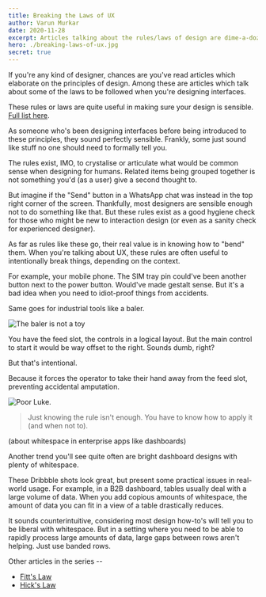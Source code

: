 ```yaml
---
title: Breaking the Laws of UX
author: Varun Murkar
date: 2020-11-28
excerpt: Articles talking about the rules/laws of design are dime-a-dozen. Put related things together, reduce the number of clicks, add more whitespace, etc. But how realistic are they?
hero: ./breaking-laws-of-ux.jpg
secret: true
---
```


If you're any kind of designer, chances are you've read articles which elaborate on the principles of design. Among these are articles which talk about some of the laws to be followed when you're designing interfaces. 

These rules or laws are quite useful in making sure your design is sensible. [Full list here](https://lawsofux.com/). 

As someone who's been designing interfaces before being introduced to these principles, they sound perfectly sensible. Frankly, some just sound like stuff no one should need to formally tell you.

The rules exist, IMO, to crystalise or articulate what would be common sense when designing for humans. Related items being grouped together is not something you'd (as a user) give a second thought to. 

But imagine if the "Send" button in a WhatsApp chat was instead in the top right corner of the screen. Thankfully, most designers are sensible enough not to do something like that. But these rules exist as a good hygiene check for those who might be new to interaction design (or even as a sanity check for experienced designer). 

As far as rules like these go, their real value is in knowing how to "bend" them. When you're talking about UX, these rules are often useful to intentionally break things, depending on the context.

For example, your mobile phone. The SIM tray pin could've been another button next to the power button. Would've made gestalt sense. But it's a bad idea when you need to idiot-proof things from accidents.

Same goes for industrial tools like a baler.

![The baler is not a toy](./kevin-breaks-baler.gif)

You have the feed slot, the controls in a logical layout. But the main control to start it would be way offset to the right. 
Sounds dumb, right?

But that's intentional.

Because it forces the operator to take their hand away from the feed slot, preventing accidental amputation. 

![Poor Luke.](https://media.giphy.com/media/3ohuPpdHfJDQIofP4Q/giphy.gif)

> Just knowing the rule isn't enough. You have to know how to apply it (and when not to).

(about whitespace in enterprise apps like dashboards)

Another trend you'll see quite often are bright dashboard designs with plenty of whitespace. 

These Dribbble shots look great, but present some practical issues in real-world usage. For example, in a B2B dashboard, tables usually deal with a large volume of data. When you add copious amounts of whitespace, the amount of data you can fit in a view of a table drastically reduces. 

It sounds counterintuitive, considering most design how-to's will tell you to be liberal with whitespace. But in a setting where you need to be able to rapidly process large amounts of data, large gaps between rows aren't helping. Just use banded rows.

Other articles in the series --
- [Fitt's Law]()
- [Hick's Law]()

